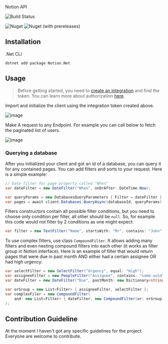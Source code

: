 <div align="center>
    <h1>Notion SDK for .Net</h1>
    <p>
        <b>A simple and easy to use client for the <a href="https://developers.notion.com">Notion API</a></b>
    </p>
</div>

![Build Status](https://github.com/notion-dotnet/notion-sdk-net/actions/workflows/ci_build.yml/badge.svg)

![Nuget](https://img.shields.io/nuget/v/Notion.Net)
![Nuget (with prereleases)](https://img.shields.io/nuget/vpre/Notion.Net)

## Installation

.Net CLI

```
dotnet add package Notion.Net
```

## Usage

> Before getting started, you need to [create an integration](https://www.notion.com/my-integrations) and find the token. You can learn more about authorization [here](https://developers.notion.com/docs/authorization).

Import and initialize the client using the integration token created above.

![image](https://user-images.githubusercontent.com/18693839/119268863-79925b00-bc12-11eb-92cb-d5a9a8c57fdc.png)

Make A request to any Endpoint. For example you can call below to fetch the paginated list of users.

![image](https://user-images.githubusercontent.com/18693839/119268924-ae9ead80-bc12-11eb-9d1a-925267896d9e.png)

### Querying a database

After you initialized your client and got an id of a database, you can query it for any contained pages. You can add filters and sorts to your request. Here is a simple example:

```C#
// Date filter for page property called "When"
var dateFilter = new DateFilter("When", onOrAfter: DateTime.Now);

var queryParams = new DatabasesQueryParameters { Filter = dateFilter };
var pages = await client.Databases.QueryAsync(databaseId, queryParams);
```

Filters constructors contain all possible filter conditions, but you need to choose only condition per filter, all other should be `null`. So, for example this code would not filter by 2 conditions as one might expect:

```C#
var filter = new TextFilter("Name", startsWith: "Mr", contains: "John"); // WRONG FILTER USAGE

```

To use complex filters, use class `CompoundFilter`. It allows adding many filters and even nesting compound filters into each other (it works as filter group in Notion interface). Here is an example of filter that would return pages that were due in past month AND either had a certain assignee OR had high urgency:

```C#
var selectFilter = new SelectFilter("Urgency", equal: "High");
var assigneeFilter = new PeopleFilter("Assignee", contains: "some-uuid");
var dateFilter = new DateFilter("Due", pastMonth: new Dictionary<string, object>());

var orGroup = new List<Filter> { assigneeFilter, selectFilter };
var complexFiler = new CompoundFilter(
    and: new List<Filter> { dateFilter, new CompoundFilter(or: orGroup) }
);
```

## Contribution Guideline

At the moment I haven't got any specific guidelines for the project. Everyone are welcome to contribute.

